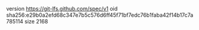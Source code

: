 version https://git-lfs.github.com/spec/v1
oid sha256:e29b0a2efd68c347e7b5c576d6ff45f71bf7edc76b1faba42f14b17c7a785114
size 2168
